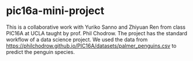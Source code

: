 # pic16a-mini-project
This is a collaborative work with Yuriko Sanno and Zhiyuan Ren from class PIC16A at UCLA taught by prof. Phil Chodrow.
The project has the standard workflow of a data science project. 
We used the data from https://philchodrow.github.io/PIC16A/datasets/palmer_penguins.csv to predict the penguin species.

